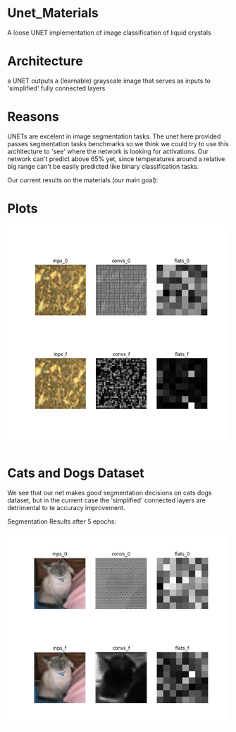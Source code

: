 # Unet_Materials

A loose UNET implementation of image classification of liquid crystals

# Architecture

a UNET outputs a (learnable) grayscale image that serves as inputs to 'simplified' fully connected layers

# Reasons

UNETs are excelent in image segmentation tasks. The unet here provided passes segmentation tasks benchmarks so we think we could try to use this architecture to 'see' where the network is looking for activations.
Our network can't predict above 65% yet, since temperatures around a relative big range can't be easily predicted like binary classification tasks. 

Our current results on the materials (our main goal):

# Plots

![Image Alt text](/logs/plots_30_epochs.png)

# Cats and Dogs Dataset
We see that our net makes good segmentation decisions on cats dogs dataset, but in the current case the 'simplified' connected layers are detrimental to te accuracy improvement.

Segmentation Results after 5 epochs:

![Image Alt text](/logs/auto_1_epoch.jpeg)


